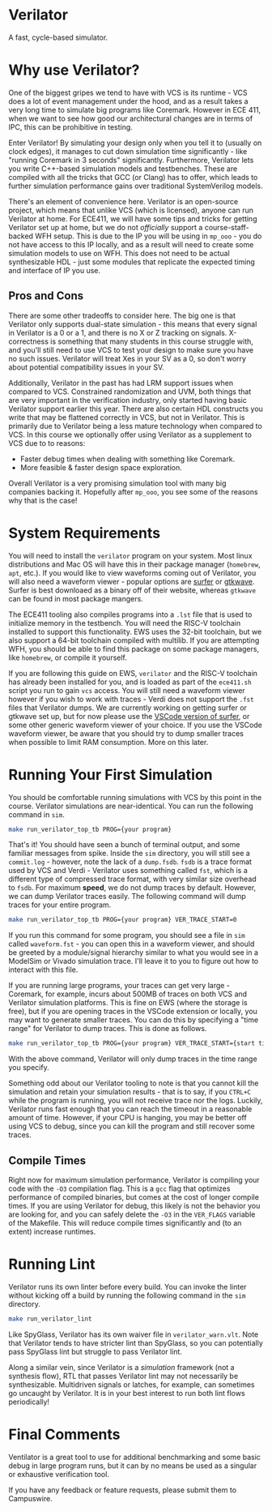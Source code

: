 # Verilator

A fast, cycle-based simulator.

# Why use Verilator?

One of the biggest gripes we tend to have with VCS is its runtime - VCS does a
lot of event management under the hood, and as a result takes a very long time
to simulate big programs like Coremark. However in ECE 411, when we want to see
how good our architectural changes are in terms of IPC, this can be prohibitive
in testing.

Enter Verilator! By simulating your design only when you tell it to (usually on
clock edges), it manages to cut down simulation time significantly - like
"running Coremark in 3 seconds" significantly. Furthermore, Verilator lets you
write C++-based simulation models and testbenches. These are compiled with all
the tricks that GCC (or Clang) has to offer, which leads to further simulation
performance gains over traditional SystemVerilog models.

There's an element of convenience here. Verilator is an open-source project,
which means that unlike VCS (which is licensed), anyone can run Verilator at
home. For ECE411, we will have some tips and tricks for getting Verilator set up
at home, but we do not *officially* support a course-staff-backed WFH
setup. This is due to the IP you will be using in `mp_ooo` - you do not have
access to this IP locally, and as a result will need to create some simulation
models to use on WFH. This does not need to be actual synthesizable HDL - just
some modules that replicate the expected timing and interface of IP you use.

## Pros and Cons

There are some other tradeoffs to consider here. The big one is that Verilator
only supports dual-state simulation - this means that every signal in Verilator
is a 0 or a 1, and there is no X or Z tracking on signals. X-correctness is
something that many students in this course struggle with, and you'll still need
to use VCS to test your design to make sure you have no such issues. Verilator
will treat Xes in your SV as a 0, so don't worry about potential compatibility
issues in your SV.

Additionally, Verilator in the past has had LRM support issues when compared to
VCS. Constrained randomization and UVM, both things that are very important in
the verification industry, only started having basic Verilator support earlier
this year. There are also certain HDL constructs you write that may be flattened
correctly in VCS, but not in Verilator. This is primarily due to Verilator being
a less mature technology when compared to VCS. In this course we optionally offer using
Verilator as a supplement to VCS due to to reasons:

- Faster debug times when dealing with something like Coremark.
- More feasible & faster design space exploration.

Overall Verilator is a very promising simulation tool with many big companies
backing it. Hopefully after `mp_ooo`, you see some of the reasons why that is
the case!

# System Requirements

You will need to install the `verilator` program on your system. Most linux
distributions and Mac OS will have this in their package manager (`homebrew`,
`apt`, etc.). If you would like to view waveforms coming out of Verilator, you
will also need a waveform viewer - popular options are
[surfer](https://surfer-project.org) or
[gtkwave](https://gtkwave.sourceforge.net). Surfer is best downloaed as a binary
off of their website, whereas `gtkwave` can be found in most package mangers.
    
The ECE411 tooling also compiles programs into a `.lst` file that is used to
initialize memory in the testbench. You will need the RISC-V toolchain installed
to support this functionality. EWS uses the 32-bit toolchain, but we also
support a 64-bit toolchain compiled with multilib. If you are attempting WFH,
you should be able to find this package on some package managers, like
`homebrew`, or compile it yourself.

If you are following this guide on EWS, `verilator` and the RISC-V toolchain has
already been installed for you, and is loaded as part of the `ece411.sh` script
you run to gain `vcs` access. You will still need a waveform viewer however if
you wish to work with traces - Verdi does not support the `.fst` files that
Verilator dumps. We are currently working on getting surfer or gtkwave set up,
but for now please use the [VSCode version of
surfer](https://marketplace.visualstudio.com/items?itemName=surfer-project.surfer),
or some other generic waveform viewer of your choice. If you use the VSCode
waveform viewer, be aware that you should try to dump smaller traces when
possible to limit RAM consumption. More on this later.

# Running Your First Simulation

You should be comfortable running simulations with VCS by this point in the
course. Verilator simulations are near-identical. You can run the following
command in `sim`.

```bash
make run_verilator_top_tb PROG={your program}
```

That's it! You should have seen a bunch of terminal output, and some familiar
messages from spike. Inside the `sim` directory, you will still see a
`commit.log` - however, note the lack of a `dump.fsdb`. `fsdb` is a trace format
used by VCS and Verdi - Verilator uses something called `fst`, which is a
different type of compressed trace format, with very similar size overhead to
`fsdb`. For maximum **speed**, we do not dump traces by default. However, we can
dump Verilator traces easily. The following command will dump traces for your
entire program.

```bash
make run_verilator_top_tb PROG={your program} VER_TRACE_START=0
```

If you run this command for some program, you should see a file in `sim` called
`waveform.fst` - you can open this in a waveform viewer, and should be greeted
by a module/signal hierarchy similar to what you would see in a ModelSim or
Vivado simulation trace. I'll leave it to you to figure out how to interact with
this file.

If you are running large programs, your traces can get very large - Coremark,
for example, incurs about 500MB of traces on both VCS and Verilator simulation
platforms. This is fine on EWS (where the storage is free), but if you are
opening traces in the VSCode extension or locally, you may want to generate
smaller traces. You can do this by specifying a "time range" for Verilator to
dump traces. This is done as follows.

```bash
make run_verilator_top_tb PROG={your program} VER_TRACE_START={start time} VER_TRACE_END={end time}
```

With the above command, Verilator will only dump traces in the time range you
specify.

Something odd about our Verilator tooling to note is that you cannot kill the
simulation and retain your simulation results - that is to say, if you `CTRL+C`
while the program is running, you will not receive trace nor the logs. Luckily,
Verilator runs fast enough that you can reach the timeout in a reasonable amount
of time. However, if your CPU is hanging, you may be better off using VCS to
debug, since you can kill the program and still recover some traces.

## Compile Times

Right now for maximum simulation performance, Verilator is compiling your code
with the `-O3` compilation flag. This is a `gcc` flag that optimizes performance
of compiled binaries, but comes at the cost of longer compile times. If you are
using Verilator for debug, this likely is not the behavior you are looking for,
and you can safely delete the `-O3` in the `VER_FLAGS` variable of the
Makefile. This will reduce compile times significantly and (to an extent)
increase runtimes.

# Running Lint

Verilator runs its own linter before every build. You can invoke the linter
without kicking off a build by running the following command in the `sim`
directory.

```bash
make run_verilator_lint
```

Like SpyGlass, Verilator has its own waiver file in `verilator_warn.vlt`. Note
that Verilator tends to have stricter lint than SpyGlass, so you can potentially
pass SpyGlass lint but struggle to pass Verilator lint.

Along a similar vein, since Verilator is a *simulation* framework (not a
synthesis flow), RTL that passes Verilator lint may not necessarily be
synthesizable. Multidriven signals or latches, for example, can sometimes go
uncaught by Verilator. It is in your best interest to run both lint flows
periodically!

# Final Comments

Ventilator is a great tool to use for additional benchmarking and some basic
debug in large program runs, but it can by no means be used as a singular or
exhaustive verification tool. 

If you have any feedback or feature requests, please submit them to Campuswire.
